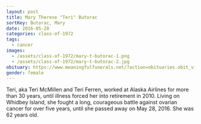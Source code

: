 ```yaml
---
layout: post
title: Mary Therese "Teri" Butorac
sortKey: Butorac, Mary
date: 2016-05-28
categories: class-of-1972
tags:
  - cancer
images:
  - /assets/class-of-1972/mary-t-butorac-1.png
  - /assets/class-of-1972/mary-t-butorac-2.jpg
obituary: https://www.meaningfulfunerals.net/?action=obituaries.obit_view&CFID=767eeba5-3cb0-45b6-a1d5-8071ac5a89e0&CFTOKEN=0&o_id=3737693&fh_id=13884
gender: female
---
```

Teri, aka Teri McMillen and Teri Ferren, worked at Alaska Airlines for more than 30 years, until illness forced her into retirement in 2010. Living on Whidbey Island, she fought a long, courageous battle against ovarian cancer for over five years, until she passed away on May 28, 2016.  She was 62 years old.
